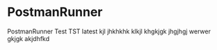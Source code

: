 # PostmanRunner
PostmanRunner
Test
TST
latest
kjl
jhkhkhk
klkjl
khgkjgk
jhgjhgj
werwer
gkjgk
akjdhfkd
